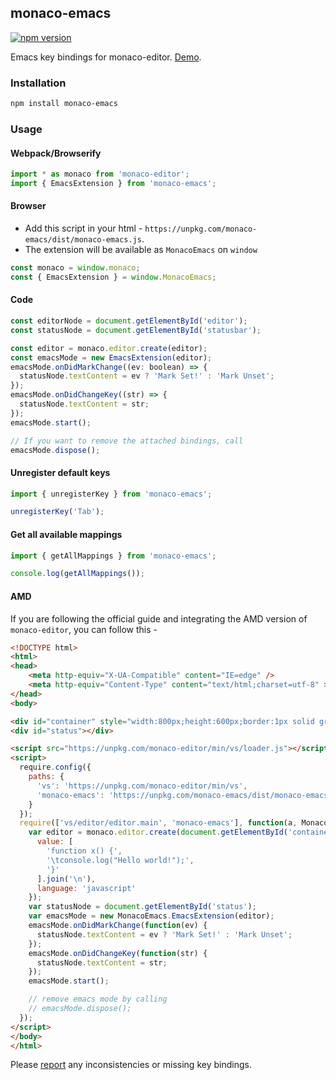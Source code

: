 ## monaco-emacs

[![npm version](https://badge.fury.io/js/monaco-emacs.svg)](https://www.npmjs.com/package/monaco-emacs)

Emacs key bindings for monaco-editor. [Demo](https://editor.bitwiser.in).

### Installation

```sh
npm install monaco-emacs
```

### Usage

#### Webpack/Browserify

```js
import * as monaco from 'monaco-editor';
import { EmacsExtension } from 'monaco-emacs';
```

#### Browser

* Add this script in your html - `https://unpkg.com/monaco-emacs/dist/monaco-emacs.js`.
* The extension will be available as `MonacoEmacs` on `window`

```js
const monaco = window.monaco;
const { EmacsExtension } = window.MonacoEmacs;
```

#### Code

```js
const editorNode = document.getElementById('editor');
const statusNode = document.getElementById('statusbar');

const editor = monaco.editor.create(editor);
const emacsMode = new EmacsExtension(editor);
emacsMode.onDidMarkChange((ev: boolean) => {
  statusNode.textContent = ev ? 'Mark Set!' : 'Mark Unset';
});
emacsMode.onDidChangeKey((str) => {
  statusNode.textContent = str;
});
emacsMode.start();

// If you want to remove the attached bindings, call
emacsMode.dispose();
```

#### Unregister default keys

```js
import { unregisterKey } from 'monaco-emacs';

unregisterKey('Tab');
```

#### Get all available mappings

```js
import { getAllMappings } from 'monaco-emacs';

console.log(getAllMappings());
```

#### AMD

If you are following the official guide and integrating the AMD version of `monaco-editor`, you can follow this -

```html
<!DOCTYPE html>
<html>
<head>
    <meta http-equiv="X-UA-Compatible" content="IE=edge" />
    <meta http-equiv="Content-Type" content="text/html;charset=utf-8" >
</head>
<body>

<div id="container" style="width:800px;height:600px;border:1px solid grey"></div>
<div id="status"></div>

<script src="https://unpkg.com/monaco-editor/min/vs/loader.js"></script>
<script>
  require.config({
    paths: {
      'vs': 'https://unpkg.com/monaco-editor/min/vs',
      'monaco-emacs': 'https://unpkg.com/monaco-emacs/dist/monaco-emacs',
    }
  });
  require(['vs/editor/editor.main', 'monaco-emacs'], function(a, MonacoEmacs) {
    var editor = monaco.editor.create(document.getElementById('container'), {
      value: [
        'function x() {',
        '\tconsole.log("Hello world!");',
        '}'
      ].join('\n'),
      language: 'javascript'
    });
    var statusNode = document.getElementById('status');
    var emacsMode = new MonacoEmacs.EmacsExtension(editor);
    emacsMode.onDidMarkChange(function(ev) {
      statusNode.textContent = ev ? 'Mark Set!' : 'Mark Unset';
    });
    emacsMode.onDidChangeKey(function(str) {
      statusNode.textContent = str;
    });
    emacsMode.start();

    // remove emacs mode by calling
    // emacsMode.dispose();
  });
</script>
</body>
</html>
```

Please [report](https://github.com/brijeshb42/monaco-emacs/issues/new) any inconsistencies or missing key bindings.
